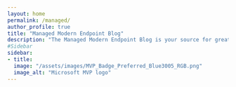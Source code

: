 ```yaml
---
layout: home
permalink: /managed/
author_profile: true
title: "Managed Modern Endpoint Blog"
description: "The Managed Modern Endpoint Blog is your source for great modern endpoint management content!"
#Sidebar
sidebar:
- title:  
  image: "/assets/images/MVP_Badge_Preferred_Blue3005_RGB.png"
  image_alt: "Microsoft MVP logo"
---
```

